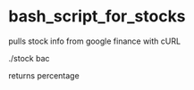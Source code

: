 # bash_script_for_stocks
pulls stock info from google finance with cURL

./stock bac

returns percentage

